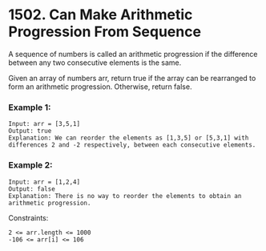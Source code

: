 # 1502. Can Make Arithmetic Progression From Sequence


A sequence of numbers is called an arithmetic progression if the difference between any two consecutive elements is the same.

Given an array of numbers arr, return true if the array can be rearranged to form an arithmetic progression. Otherwise, return false.
 

### Example 1:
```
Input: arr = [3,5,1]
Output: true
Explanation: We can reorder the elements as [1,3,5] or [5,3,1] with differences 2 and -2 respectively, between each consecutive elements.
```

### Example 2:
```
Input: arr = [1,2,4]
Output: false
Explanation: There is no way to reorder the elements to obtain an arithmetic progression.
 ```

Constraints:
```
2 <= arr.length <= 1000
-106 <= arr[i] <= 106
```